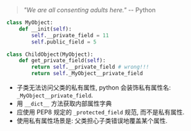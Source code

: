 > *"We are all consenting adults here."* -- Python

```python
class MyObject:
	def __init(self):
		self.__private_field = 11
		self.public_field = 5

class ChildObject(MyObject):
	def get_private_field(self):
		return self.__private_field # wrong!!!
		return self._MyObject__private_field
```

- 子类无法访问父类的私有属性, python 会装饰私有属性名: `_MyObject__private_field`. 
- 用 `__dict__` 方法获取内部属性字典
- 应使用 PEP8 规定的 `_protected_field` 规范, 而不是私有属性.
- 使用私有属性场景是: 父类担心子类错误地覆盖某个属性.

